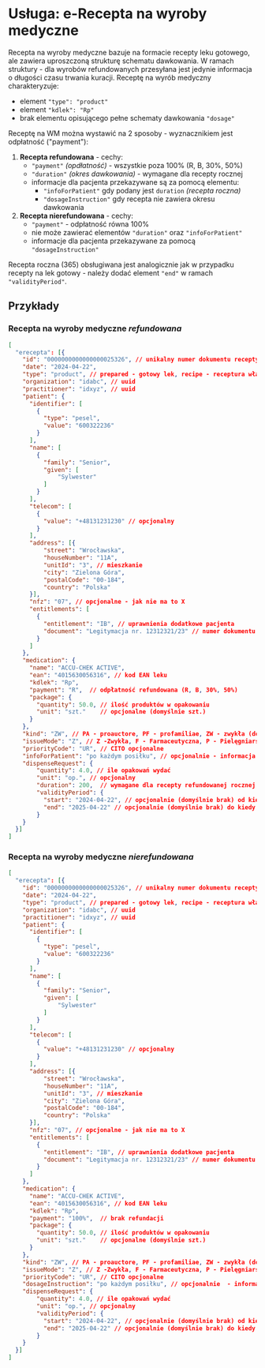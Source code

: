 # Usługa: e-Recepta na wyroby medyczne

Recepta na wyroby medyczne bazuje na formacie recepty leku gotowego, ale zawiera uproszczoną strukturę schematu dawkowania.
W ramach struktury - dla wyrobów refundowanych przesyłana jest jedynie informacja o długości czasu trwania kuracji.
Receptę na wyrób medyczny charakteryzuje: 
  - element ```"type": "product"```
  - element ```"kdlek": "Rp"```
  - brak elementu opisującego pełne schematy dawkowania ```"dosage"```

Receptę na WM można wystawić na 2 sposoby - wyznacznikiem jest odpłatność ("payment"):
1. **Recepta refundowana** - cechy:
    - ```"payment"``` *(opdłatność)* - wszystkie poza 100% (R, B, 30%, 50%)
    - ```"duration"``` *(okres dawkowania)* - wymagane dla recepty rocznej
    - informacje dla pacjenta przekazywane są za pomocą elementu:
        - ```"infoForPatient"``` gdy podany jest ```duration``` *(recepta roczna)*
        - ```"dosageInstruction"``` gdy recepta nie zawiera okresu dawkowania
2. **Recepta nierefundowana** - cechy:
    - ```"payment"``` - odpłatność równa 100%
    - nie może zawierać elementów ```"duration"``` oraz ```"infoForPatient"```
    - informacje dla pacjenta przekazywane za pomocą ```"dosageInstruction"```

Recepta roczna (365) obsługiwana jest analogicznie jak w przypadku recepty na lek gotowy - należy dodać element ```"end"``` w ramach ```"validityPeriod"```.
 

## Przykłady
### Recepta na wyroby medyczne ***refundowana***

```json
[
  "erecepta": [{
    "id": "0000000000000000025326", // unikalny numer dokumentu recepty nadany przez implementatora w ramach oidRoot (przestrzeni organizacji)
    "date": "2024-04-22",
    "type": "product", // prepared - gotowy lek, recipe - receptura własna, product - wyrób medyczny
    "organization": "idabc", // uuid
    "practitioner": "idxyz", // uuid
    "patient": {
      "identifier": [
        {
          "type": "pesel",
          "value": "600322236"
        }
      ],
      "name": [
        {
          "family": "Senior",
          "given": [
              "Sylwester"
          ]
        }
      ],
      "telecom": [
        {
          "value": "+48131231230" // opcjonalny
        }
      ],
      "address": [{
          "street": "Wrocławska",
          "houseNumber": "11A",
          "unitId": "3", // mieszkanie
          "city": "Zielona Góra",
          "postalCode": "00-184",
          "country": "Polska"
      }],
      "nfz": "07", // opcjonalne - jak nie ma to X
      "entitlements": [
        {
          "entitlement": "IB", // uprawnienia dodatkowe pacjenta
          "document": "Legitymacja nr. 12312321/23" // numer dokumentu upoważniającego do dodatkowych uprawnień
        }
      ]
    },
	"medication": {
	  "name": "ACCU-CHEK ACTIVE",
	  "ean": "4015630056316", // kod EAN leku
	  "kdlek": "Rp",
	  "payment": "R",  // odpłatność refundowana (R, B, 30%, 50%)
	  "package": {
	  	"quantity": 50.0, // ilość produktów w opakowaniu
	  	"unit": "szt."    // opcjonalne (domyślnie szt.)
	  }	  
	},	
    "kind": "ZW", // PA - proauctore, PF - profamiliae, ZW - zwykła (domyślnie)
    "issueMode": "Z", // Z -Zwykła, F - Farmaceutyczna, P - Pielęgniarska, PL - Pielęgniarska na zlecenie lekarza
    "priorityCode": "UR", // CITO opcjonalne
    "infoForPatient": "po każdym posiłku", // opcjonalnie - informacja dla pacjenta w przypadku przekazywania duration
    "dispenseRequest": {
        "quantity": 4.0, // ile opakowań wydać
        "unit": "op.", // opcjonalny
        "duration": 200,  // wymagane dla recepty refundowanej rocznej (okres dawkowania)
        "validityPeriod": {
          "start": "2024-04-22", // opcjonalnie (domyślnie brak) od kiedy można zrealizować
          "end": "2025-04-22" // opcjonalnie (domyślnie brak) do kiedy można zrealizować (recepta roczna)
        }
    }
  }]
]
```

### Recepta na wyroby medyczne ***nierefundowana***

```json
[
  "erecepta": [{
    "id": "0000000000000000025326", // unikalny numer dokumentu recepty nadany przez implementatora w ramach oidRoot (przestrzeni organizacji)
    "date": "2024-04-22",
    "type": "product", // prepared - gotowy lek, recipe - receptura własna, product - wyrób medyczny
    "organization": "idabc", // uuid
    "practitioner": "idxyz", // uuid
    "patient": {
      "identifier": [
        {
          "type": "pesel",
          "value": "600322236"
        }
      ],
      "name": [
        {
          "family": "Senior",
          "given": [
              "Sylwester"
          ]
        }
      ],
      "telecom": [
        {
          "value": "+48131231230" // opcjonalny
        }
      ],
      "address": [{
          "street": "Wrocławska",
          "houseNumber": "11A",
          "unitId": "3", // mieszkanie
          "city": "Zielona Góra",
          "postalCode": "00-184",
          "country": "Polska"
      }],
      "nfz": "07", // opcjonalne - jak nie ma to X
      "entitlements": [
        {
          "entitlement": "IB", // uprawnienia dodatkowe pacjenta
          "document": "Legitymacja nr. 12312321/23" // numer dokumentu upoważniającego do dodatkowych uprawnień
        }
      ]
    },
	"medication": {
	  "name": "ACCU-CHEK ACTIVE",
	  "ean": "4015630056316", // kod EAN leku
	  "kdlek": "Rp",
	  "payment": "100%",  // brak refundacji
	  "package": {
	  	"quantity": 50.0, // ilość produktów w opakowaniu
	  	"unit": "szt."    // opcjonalne (domyślnie szt.)
	  }	  
	},	
    "kind": "ZW", // PA - proauctore, PF - profamiliae, ZW - zwykła (domyślnie)
    "issueMode": "Z", // Z -Zwykła, F - Farmaceutyczna, P - Pielęgniarska, PL - Pielęgniarska na zlecenie lekarza
    "priorityCode": "UR", // CITO opcjonalne
    "dosageInstruction": "po każdym posiłku", // opcjonalnie  - informacja dla pacjenta w przypadku przesyłania recepty bez czasu trwania (duration)
    "dispenseRequest": {
        "quantity": 4.0, // ile opakowań wydać
        "unit": "op.", // opcjonalny
        "validityPeriod": {
          "start": "2024-04-22", // opcjonalnie (domyślnie brak) od kiedy można zrealizować
          "end": "2025-04-22" // opcjonalnie (domyślnie brak) do kiedy można zrealizować (recepta roczna)
        }
    }
  }]
]
```

